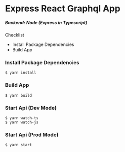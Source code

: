 # Express React Graphql App

##### Backend: Node (Express in Typescript)

Checklist

- Install Package Dependencies
- Build App



### Install Package Dependencies
```
$ yarn install
```

### Build App
```
$ yarn build
```

### Start Api (Dev Mode)
```
$ yarn watch-ts
$ yarn watch-js
```

### Start Api (Prod Mode)
```
$ yarn start
```